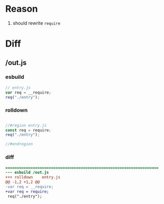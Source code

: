 # Reason
1. should rewrite `require`
# Diff
## /out.js
### esbuild
```js
// entry.js
var req = __require;
req("./entry");
```
### rolldown
```js

//#region entry.js
const req = require;
req("./entry");

//#endregion
```
### diff
```diff
===================================================================
--- esbuild	/out.js
+++ rolldown	entry.js
@@ -1,2 +1,2 @@
-var req = __require;
+var req = require;
 req("./entry");

```